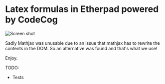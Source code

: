 # Latex formulas in Etherpad powered by CodeCog

![Screen shot](http://i.imgur.com/xeYAiGw.png)

Sadly Mathjax was unusable due to an issue that mathjax has to rewrite the contents in the DOM.  So an alternative was found and that's what we use!

Enjoy.

TODO:

* Tests
